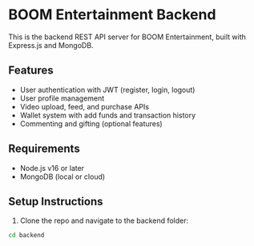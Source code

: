# BOOM Entertainment Backend

This is the backend REST API server for BOOM Entertainment, built with Express.js and MongoDB.

## Features

- User authentication with JWT (register, login, logout)
- User profile management
- Video upload, feed, and purchase APIs
- Wallet system with add funds and transaction history
- Commenting and gifting (optional features)

## Requirements

- Node.js v16 or later
- MongoDB (local or cloud)

## Setup Instructions

1. Clone the repo and navigate to the backend folder:

```bash
cd backend

